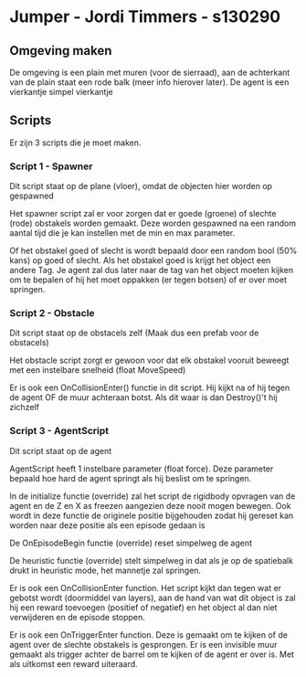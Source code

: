 # Jumper - Jordi Timmers - s130290

## Omgeving maken

De omgeving is een plain met muren (voor de sierraad), aan de achterkant van de plain staat een rode balk (meer info hierover later). De agent is een vierkantje simpel vierkantje

## Scripts

Er zijn 3 scripts die je moet maken.

### Script 1 - Spawner

Dit script staat op de plane (vloer), omdat de objecten hier worden op gespawned

Het spawner script zal er voor zorgen dat er goede (groene) of slechte (rode) obstakels worden gemaakt. Deze worden gespawned na een random aantal tijd die je kan instellen met de min en max parameter.

Of het obstakel goed of slecht is wordt bepaald door een random bool (50% kans) op goed of slecht. Als het obstakel goed is krijgt het object een andere Tag. Je agent zal dus later naar de tag van het object moeten kijken om te bepalen of hij het moet oppakken (er tegen botsen) of er over moet springen.

### Script 2 - Obstacle

Dit script staat op de obstacels zelf (Maak dus een prefab voor de obstacels)

Het obstacle script zorgt er gewoon voor dat elk obstakel vooruit beweegt met een instelbare snelheid (float MoveSpeed) 

Er is ook een OnCollisionEnter() functie in dit script. Hij kijkt na of hij tegen de agent OF de muur achteraan botst. Als dit waar is dan Destroy()'t hij zichzelf

### Script 3 - AgentScript

Dit script staat op de agent

AgentScript heeft 1 instelbare parameter (float force). Deze parameter bepaald hoe hard de agent springt als hij beslist om te springen.

In de initialize functie (override) zal het script de rigidbody opvragen van de agent en de Z en X as freezen aangezien deze nooit mogen bewegen. Ook wordt in deze functie de originele positie bijgehouden zodat hij gereset kan worden naar deze positie als een episode gedaan is

De OnEpisodeBegin functie (override) reset simpelweg de agent

De heuristic functie (override) stelt simpelweg in dat als je op de spatiebalk drukt in heuristic mode, het mannetje zal springen.

Er is ook een OnCollisionEnter function. Het script kijkt dan tegen wat er gebotst wordt (doormiddel van layers), aan de hand van wat dit object is zal hij een reward toevoegen (positief of negatief) en het object al dan niet verwijderen en de episode stoppen.

Er is ook een OnTriggerEnter function. Deze is gemaakt om te kijken of de agent over de slechte obstakels is gesprongen. Er is een invisible muur gemaakt als trigger achter de barrel om te kijken of de agent er over is. Met als uitkomst een reward uiteraard.

